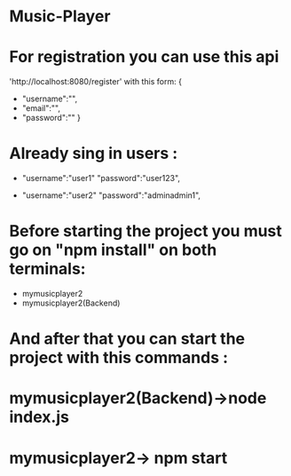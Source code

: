 # Music-Player
# For registration you can use this api
 'http://localhost:8080/register' with this form:
{
   - "username":"",
   - "email":"",
   - "password":""
}
# Already sing in users :
- "username":"user1"
 "password":"user123",

- "username":"user2"
 "password":"adminadmin1",

# Before starting the project you must go on  "npm install" on both terminals:
- mymusicplayer2
- mymusicplayer2(Backend)

# And after that you can start the project with this commands :

# mymusicplayer2(Backend)->node index.js

# mymusicplayer2-> npm start

